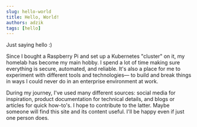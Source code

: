 ```yaml
---
slug: hello-world
title: Hello, World!
authors: adzik
tags: [hello]
---
```


Just saying hello :)

<!-- truncate -->

Since I bought a Raspberry Pi and set up a Kubernetes "cluster" on it,
my homelab has become my main hobby.
I spend a lot of time making sure everything is secure, automated, and reliable.
It's also a place for me to experiment with different tools and technologies—
to build and break things in ways I could never do in an enterprise environment at work.

During my journey, I've used many different sources: social media for inspiration,
product documentation for technical details, and blogs or articles for quick how-to's.
I hope to contribute to the latter. Maybe someone will find this site and its content useful.
I'll be happy even if just one person does.
